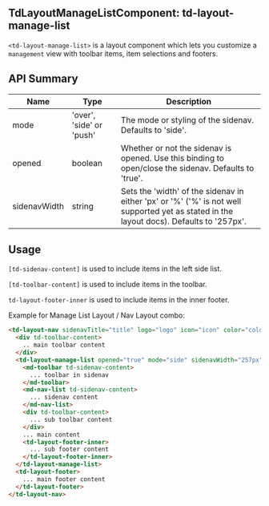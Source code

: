 ## TdLayoutManageListComponent: td-layout-manage-list

`<td-layout-manage-list>` is a layout component which lets you customize a `management` view with toolbar items, item selections and footers.


## API Summary

| Name | Type | Description |
| --- | --- | --- |
| mode | 'over', 'side' or 'push' | The mode or styling of the sidenav. Defaults to 'side'.
| opened | boolean | Whether or not the sidenav is opened. Use this binding to open/close the sidenav. Defaults to 'true'.
| sidenavWidth | string | Sets the 'width' of the sidenav in either 'px' or '%' ('%' is not well supported yet as stated in the layout docs). Defaults to '257px'.


## Usage

`[td-sidenav-content]` is used to include items in the left side list.

`[td-toolbar-content]` is used to include items in the toolbar.

`td-layout-footer-inner` is used to include items in the inner footer.

Example for Manage List Layout / Nav Layout combo:

```html
<td-layout-nav sidenavTitle="title" logo="logo" icon="icon" color="color">
  <div td-toolbar-content>
    .. main toolbar content
  </div>
  <td-layout-manage-list opened="true" mode="side" sidenavWidth="257px">
    <md-toolbar td-sidenav-content>
      ... toolbar in sidenav
    </md-toolbar>
    <md-nav-list td-sidenav-content>
      ... sidenav content
    </md-nav-list>
    <div td-toolbar-content>
      ... sub toolbar content
    </div>
    ... main content
    <td-layout-footer-inner>
      ... sub footer content
    </td-layout-footer-inner>
  </td-layout-manage-list>
  <td-layout-footer>
    ... main footer content
  </td-layout-footer>
</td-layout-nav>
```
